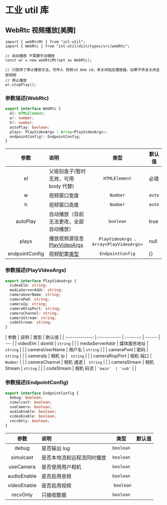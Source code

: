 # 工业 util 库

## WebRtc 视频播放[美腾]

```tsx
import { webRtcMt } from "inl-util";
import { WebRtc } from "inl-util/dist/types/src/webRtc";

// 自动播放 不需要手动播放
const wr = new webRtcMt(opt as WebRtc);

// 只提供了停止播放方法，可传入 视频id dom id，来关闭指定播放器，如果不传会关闭全部视频
// 停止播放
wr.stopPlay();
```

### 参数描述(WebRtc)

```ts
export interface WebRtc {
  el: HTMLElement;
  w?: number;
  h?: number;
  autoPlay: boolean;
  plays: PlayVideoArgs | Array<PlayVideoArgs>;
  endpointConfig?: EndpointConfig;
}
```

|      参数      | 说明                                                   |                   类型                   | 默认值 |
| :------------: | :----------------------------------------------------- | :--------------------------------------: | ------ |
|       el       | 父级别盒子(暂时无效，可用 body 代替)                   |              `HTMLElement`               | 必填   |
|       w        | 视频窗口宽度                                           |                 `Number`                 | `auto` |
|       h        | 视频窗口高度                                           |                 `Number`                 | `auto` |
|    autoPlay    | 自动播放（目前无法更改，全部自动播放）                 |                `boolean`                 | true   |
|     plays      | 播放视频源信息 [PlayVideoArgs](#参数描述playvideoargs) | ` PlayVideoArgs 、 Array<PlayVideoArgs>` | null   |
| endpointConfig | 视频配置[类型](#参数描述endpointconfig)                |             `EndpointConfig`             | {}     |

### 参数描述(PlayVideoArgs)

```ts
export interface PlayVideoArgs {
  videoElm: string;
  mediaServerAddr: string;
  cameraUserName: string;
  cameraPwd: string;
  cameraIp: string;
  cameraRtspPort: string;
  cameraChannel: string;
  cameraStream: string;
  codeStream: string;
}
```

|      参数       | 说明         |   类型    | 默认值 |
| :-------------: | :----------- | :-------: | ------ | --- |
|    videoElm     | domId        | `string`  |        |
| mediaServerAddr | 媒体服务地址 | `string`  |        |
| cameraUserName  | 用户名       | `string`  |        |
|    cameraPwd    | 密码         | `string`  |        |
|    cameraIp     | 相机 Ip      | ` string` |        |
| cameraRtspPort  | 相机 端口    | ` Number` |        |
|  cameraChannel  | 相机 通道    | ` string` |        |
|  cameraStream   | 相机 Stream  | `string`  |        |
|   codeStream    | 相机 码流    |  `'main'  | 'sub'` |     |

### 参数描述(EndpointConfig)

```ts
export interface EndpointConfig {
  debug: boolean;
  simulcast: boolean;
  useCamera: boolean;
  audioEnable: boolean;
  videoEnable: boolean;
  recvOnly: boolean;
}
```

|    参数     | 说明                       |    类型    | 默认值 |
| :---------: | :------------------------- | :--------: | ------ |
|    debug    | 是否输出 log               | `boolean`  |        |
|  simulcast  | 是否本地流和远程流同时播放 | `boolean`  |        |
|  useCamera  | 是否使用用户相机           | `boolean`  |        |
| audioEnable | 是否启用音频               | `boolean`  |        |
| videoEnable | 是否启用视频               | ` boolean` |        |
|  recvOnly   | 只接收数据                 | `boolean`  |        |
